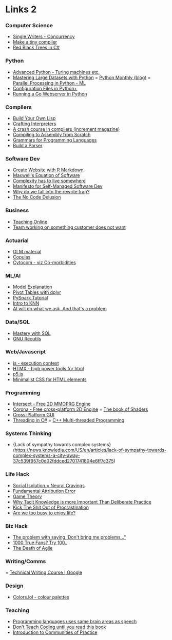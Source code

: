 # Links 2

### Computer Science
- [Single Writers - Concurrency](https://mechanical-sympathy.blogspot.com/2011/09/single-writer-principle.html?_sm_au_=iVVSVJ0k44jjs7HVpFsGHK0jT4Tc4)
- [Make a tiny compiler](http://web.eecs.utk.edu/~azh/blog/teenytinycompiler1.html)
- [Red Black Trees in C#](https://dzone.com/articles/working-with-red-black-trees-in-c)

### Python
- [Advanced Python - Turing machines etc.](https://www.python-course.eu/advanced_topics.php)
- [Mastering Large Datasets with Python](https://www.amazon.com/Mastering-Large-Datasets-Parallelize-Distribute/dp/1617296236)
= [Python Monthly (blog)](https://zerotomastery.io/blog/python-monthly-january-2020/)
= [Parallel Processing in Python - ML](https://www.machinelearningplus.com/python/parallel-processing-python/)
- [Configuration Files in Python+](https://martin-thoma.com/configuration-files-in-python/#:~:text=Python%20Configuration%20File,to%20avoid%20uploading%20it%20accidentally.)
- [Running a Go Webserver in Python](https://blog.heroku.com/see_python_see_python_go_go_python_go)

### Compilers
- [Build Your Own Lisp](http://www.buildyourownlisp.com/)
- [Crafting Interpreters](https://craftinginterpreters.com/)
- [A crash course in compilers (increment magazine)](https://increment.com/programming-languages/crash-course-in-compilers/)
- [Compiling to Assembly from Scratch](https://keleshev.com/compiling-to-assembly-from-scratch-the-book)
- [Grammars for Programming Languages](https://medium.com/@mikhail.barash.mikbar/grammars-for-programming-languages-fae3a72a22c6)
- [Build a Parser](https://chelseatroy.com/2019/11/11/building-a-parser/)

### Software Dev
- [Create Website with R Markdown](https://bookdown.org/yihui/blogdown/personal-experience.html)
- [Maxwell's Equation of Software](http://www.righto.com/2008/07/maxwells-equations-of-software-examined.html)
- [Complexity has to live somewhere](https://ferd.ca/complexity-has-to-live-somewhere.html)
- [Manifesto for Self-Managed Software Dev](https://flatwire.org/2020/02/23/manifesto-for-self-managed-software-development/)
- [Why do we fall into the rewrite trap?](https://www.justindfuller.com/2020/01/why-do-we-fall-into-the-rewrite-trap/)
- [The No Code Delusion](https://www.alexhudson.com/2020/01/13/the-no-code-delusion/)


### Business
- [Teaching Online](https://leerob.io/blog/teach-online)
- [Team working on something customer does not want](https://iism.org/article/how-many-of-you-know-deep-down-that-the-team-is-working-on-something-that-no-customer-wants-54)

### Actuarial
- [GLM material](https://www.mdpi.com/2227-9091/4/1/4/htm)
- [Copulas](https://www.r-bloggers.com/copulas-made-easy/)
- [Cytocom - viz Co-morbidities](https://www.ncbi.nlm.nih.gov/pmc/articles/PMC4380025/)

### ML/AI
- [Model Explanation](https://www.r-bloggers.com/modelstudio-and-the-grammar-of-interactive-explanatory-model-analysis/)
- [Pivot Tables with dplyr](https://rstudio-conf-2020.github.io/r-for-excel/pivot-tables.html)
- [PySpark Tutorial](https://www.tutorialspoint.com/pyspark/pyspark_quick_guide.htm)
- [Intro to KNN](https://ranvir.xyz/blog/k-nearest-neighbor-algorithm-using-sklearn-distance-metric/)
- [AI will do what we ask. And that's a problem](https://www.quantamagazine.org/artificial-intelligence-will-do-what-we-ask-thats-a-problem-20200130/)

### Data/SQL
- [Mastery with SQL](https://www.masterywithsql.com/)
- [GNU Recutils](https://www.gnu.org/software/recutils/)

### Web/Javascript
- [js - execution context](https://blog.greenroots.info/understanding-javascript-execution-context-like-never-before-ckb8x246k00f56hs1nefzpysq)
- [HTMX - high power tools for html](https://htmx.org/)
- [p5.js](https://p5js.org/)
- [Minimalist CSS for HTML elements](https://andybrewer.github.io/mvp/)

### Programming
- [Intersect - Free 2D MMOPRG Engine](https://www.freemmorpgmaker.com/)
- [Corona - Free cross-platform 2D Engine](https://coronalabs.com/)
= [The book of Shaders](https://thebookofshaders.com/)
- [Cross-Platform GUI](https://ahungry.com/blog/2020-04-24-Puny-GUI-Puppy-Finder.html)
- [Threading in C#](http://www.albahari.com/threading/)
= [C++ Multi-threaded Programming](https://www.bogotobogo.com/cplusplus/multithreaded.php)

### Systems Thinking
- {Lack of sympathy towards complex systems}(https://news.knowledia.com/US/en/articles/lack-of-sympathy-towards-complex-systems-a-city-away-37c539f957c0d02fddced2701741804e6ff7c375)

### Life Hack
- [Social Isolution = Neural Cravings](https://blogs.scientificamerican.com/beautiful-minds/forced-social-isolation-causes-neural-craving-similar-to-hunger/)
- [Fundamental Attribution Error](https://effectiviology.com/fundamental-attribution-error/)
- [Game Theory](https://effectiviology.com/category/game-theory/)
- [Why Tacit Knowledge is more Important Than Deliberate Practice](https://commoncog.com/blog/tacit-knowledge-is-a-real-thing/)
- [Kick The Shit Out of Procrastination](https://davidthorpe.dev/kick-the-shit-out-of-procrastination)
- [Are we too busy to enjoy life?](https://nesslabs.com/too-busy-to-enjoy-life)

### Biz Hack
- [The problem with saying 'Don't bring me problems..."](https://commoncog.com/blog/tacit-knowledge-is-a-real-thing/)
- [1000 True Fans? Try 100..](https://a16z.com/2020/02/06/100-true-fans/)
- [The Death of Agile](https://www.oreilly.com/radar/the-death-of-agile/)

### Writing/Comms
= [Technical Writing Course | Google ](https://developers.google.com/tech-writing)

### Design
- [Colors.lol - colour palettes](https://colors.lol)

### Teaching
- [Programming languages uses same brain areas as speech](https://medicalxpress.com/news/2020-06-language-brain-scans-reveal-coding.html)
- [Don't Teach Coding until you read this book](https://www.amazon.com/Dont-Teach-Coding-Until-Read/dp/1119602629)
- [Introduction to Communities of Practice](https://wenger-trayner.com/introduction-to-communities-of-practice/)
